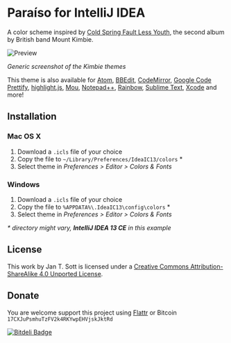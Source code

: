 # Paraíso for IntelliJ IDEA

A color scheme inspired by [Cold Spring Fault Less Youth](http://www.discogs.com/Mount-Kimbie-Cold-Spring-Fault-Less-Youth/master/561611), the second album by British band Mount Kimbie.

![Preview](https://raw.github.com/idleberg/Kimbie-IntelliJ-IDEA/master/images/screenshot.gif)

*Generic screenshot of the Kimbie themes*

This theme is also available for [Atom](https://github.com/idleberg/atom-kimbie-dark), [BBEdit](https://github.com/idleberg/Kimbie-BBEdit), [CodeMirror](https://github.com/idleberg/Kimbie-CodeMirror), [Google Code Prettify](https://github.com/idleberg/Kimbie-Google-Code-Prettify), [highlight.js](https://github.com/idleberg/Kimbie-highlight.js), [Mou](https://github.com/idleberg/Kimbie-Mou), [Notepad++](https://github.com/idleberg/Kimbie-Notepad-plus-plus), [Rainbow](https://github.com/idleberg/Kimbie-Rainbow), [Sublime Text](https://github.com/idleberg/Kimbie.tmTheme), [Xcode](https://github.com/idleberg/Kimbie-Xcode) and more!

## Installation

### Mac OS X

1. Download a `.icls` file of your choice
2. Copy the file to `~/Library/Preferences/IdeaIC13/colors` *
3. Select theme in _Preferences > Editor > Colors & Fonts_

### Windows

1. Download a `.icls` file of your choice
2. Copy the file to `%APPDATA%\.IdeaIC13\config\colors` *
3. Select theme in _Preferences > Editor > Colors & Fonts_

_* directory might vary, **IntelliJ IDEA 13 CE** in this example_

## License

This work by Jan T. Sott is licensed under a [Creative Commons Attribution-ShareAlike 4.0 Unported License](http://creativecommons.org/licenses/by-sa/4.0/deed.en_US).

## Donate

You are welcome support this project using [Flattr](https://flattr.com/submit/auto?user_id=idleberg&url=https://github.com/idleberg/Kimbie-IntelliJ-IDEA) or Bitcoin `17CXJuPsmhuTzFV2k4RKYwpEHVjskJktRd`

[![Bitdeli Badge](https://d2weczhvl823v0.cloudfront.net/idleberg/kimbie-intellij-idea/trend.png)](https://bitdeli.com/free "Bitdeli Badge")


